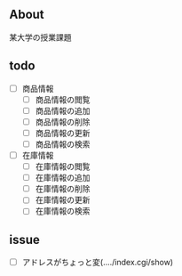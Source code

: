 ## About
某大学の授業課題

## todo

- [ ] 商品情報
  - [ ] 商品情報の閲覧
  - [ ] 商品情報の追加
  - [ ] 商品情報の削除
  - [ ] 商品情報の更新
  - [ ] 商品情報の検索

- [ ] 在庫情報
  - [ ] 在庫情報の閲覧
  - [ ] 在庫情報の追加
  - [ ] 在庫情報の削除
  - [ ] 在庫情報の更新
  - [ ] 在庫情報の検索

## issue
- [ ] アドレスがちょっと変(..../index.cgi/show)

